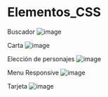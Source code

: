# Elementos_CSS
Buscador
![image](https://user-images.githubusercontent.com/19364556/195165824-df731c36-9be6-4dad-a94f-c4cda7cde6d4.png)

Carta
![image](https://user-images.githubusercontent.com/19364556/195165868-c5e0194b-7da9-4e0a-992d-ae8ddb260421.png)

Elección de personajes 
![image](https://user-images.githubusercontent.com/19364556/195166083-4f0170f5-463a-456a-9733-524ca5688990.png)

Menu Responsive
![image](https://user-images.githubusercontent.com/19364556/195166110-23ad29d6-f0b9-46c0-b6c7-22906be85f63.png)

Tarjeta 
![image](https://user-images.githubusercontent.com/19364556/195166136-a346e748-0cc2-47a5-9fa3-846804179b5e.png)
